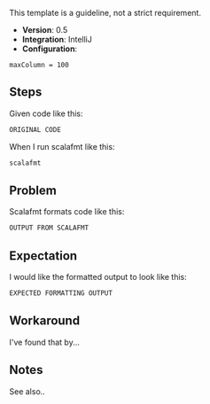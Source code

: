 This template is a guideline, not a strict requirement.
- **Version**: 0.5
- **Integration**: IntelliJ
- **Configuration**:
```
maxColumn = 100
```

## Steps

Given code like this:
```scala
ORIGINAL CODE
```

When I run scalafmt like this:

```bash
scalafmt
```

## Problem

Scalafmt formats code like this:
```scala
OUTPUT FROM SCALAFMT
```

## Expectation

I would like the formatted output to look like this:
```scala
EXPECTED FORMATTING OUTPUT
```

## Workaround

I've found that by...

## Notes

See also..
